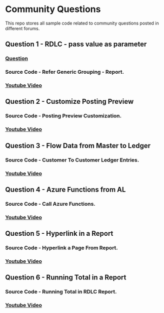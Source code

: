 # Community Questions
This repo stores all sample code related to community questions posted in different forums. 

## **Question 1 - RDLC - pass value as parameter**

### [Question](https://community.dynamics.com/business/f/dynamics-365-business-central-forum/475295/rdlc---pass-value-as-parameter)
### Source Code - Refer Generic Grouping - Report.

### [Youtube Video](https://youtu.be/y6ZTfDVM78A)
## **Question 2 - Customize Posting Preview**
### Source Code - Posting Preview Customization.
### [Youtube Video](https://youtu.be/wRkgLfrIivQ)

## **Question 3 - Flow Data from Master to Ledger**
### Source Code - Customer To Customer Ledger Entries.
### [Youtube Video](https://youtu.be/lTCoIYinldI)

## **Question 4 - Azure Functions from AL**
### Source Code - Call Azure Functions.
### [Youtube Video](https://youtu.be/DlUeXhYWl0E)

## **Question 5 - Hyperlink in a Report**
### Source Code - Hyperlink a Page From Report.
### [Youtube Video](https://youtu.be/KSKj67P028g)

## **Question 6 - Running Total in a Report**
### Source Code - Running Total in RDLC Report.
### [Youtube Video]()